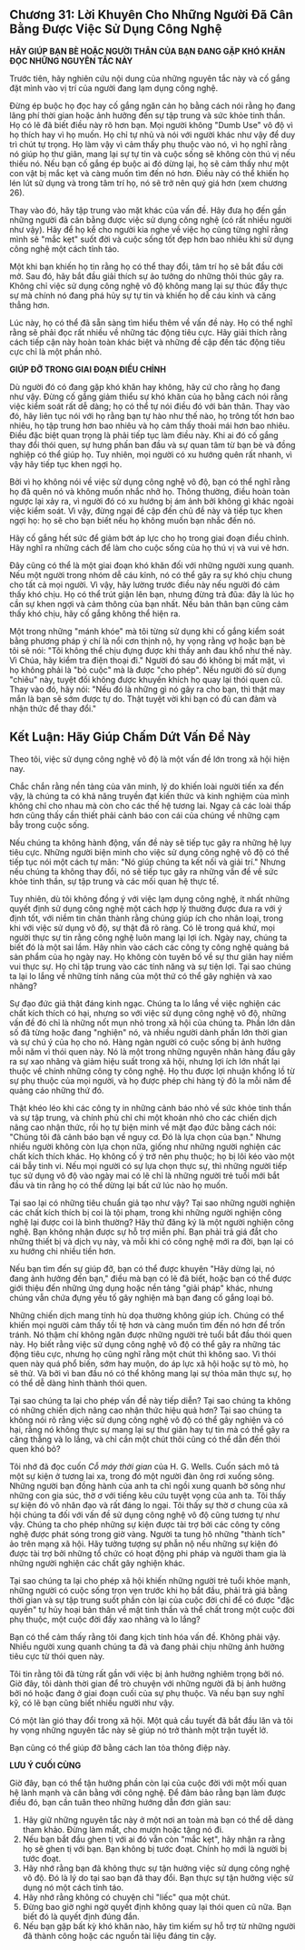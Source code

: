 ## Chương 31: Lời Khuyên Cho Những Người Đã Cân Bằng Được Việc Sử Dụng Công Nghệ

**HÃY GIÚP BẠN BÈ HOẶC NGƯỜI THÂN CỦA BẠN ĐANG GẶP KHÓ KHĂN ĐỌC NHỮNG NGUYÊN TẮC NÀY**

Trước tiên, hãy nghiên cứu nội dung của những nguyên tắc này và cố gắng đặt mình vào vị trí của người đang lạm dụng công nghệ.

Đừng ép buộc họ đọc hay cố gắng ngăn cản họ bằng cách nói rằng họ đang lãng phí thời gian hoặc ảnh hưởng đến sự tập trung và sức khỏe tinh thần. Họ có lẽ đã biết điều này rõ hơn bạn. Mọi người không "Dumb Use" vô độ vì họ thích hay vì họ muốn. Họ chỉ tự nhủ và nói với người khác như vậy để duy trì chút tự trọng. Họ làm vậy vì cảm thấy phụ thuộc vào nó, vì họ nghĩ rằng nó giúp họ thư giãn, mang lại sự tự tin và cuộc sống sẽ không còn thú vị nếu thiếu nó. Nếu bạn cố gắng ép buộc ai đó dừng lại, họ sẽ cảm thấy như một con vật bị mắc kẹt và càng muốn tìm đến nó hơn. Điều này có thể khiến họ lén lút sử dụng và trong tâm trí họ, nó sẽ trở nên quý giá hơn (xem chương 26).

Thay vào đó, hãy tập trung vào mặt khác của vấn đề. Hãy đưa họ đến gần những người đã cân bằng được việc sử dụng công nghệ (có rất nhiều người như vậy). Hãy để họ kể cho người kia nghe về việc họ cũng từng nghĩ rằng mình sẽ "mắc kẹt" suốt đời và cuộc sống tốt đẹp hơn bao nhiêu khi sử dụng công nghệ một cách tỉnh táo.

Một khi bạn khiến họ tin rằng họ có thể thay đổi, tâm trí họ sẽ bắt đầu cởi mở. Sau đó, hãy bắt đầu giải thích sự ảo tưởng do những thôi thúc gây ra. Không chỉ việc sử dụng công nghệ vô độ không mang lại sự thúc đẩy thực sự mà chính nó đang phá hủy sự tự tin và khiến họ dễ cáu kỉnh và căng thẳng hơn.

Lúc này, họ có thể đã sẵn sàng tìm hiểu thêm về vấn đề này. Họ có thể nghĩ rằng sẽ phải đọc rất nhiều về những tác động tiêu cực. Hãy giải thích rằng cách tiếp cận này hoàn toàn khác biệt và những đề cập đến tác động tiêu cực chỉ là một phần nhỏ.

**GIÚP ĐỠ TRONG GIAI ĐOẠN ĐIỀU CHỈNH**

Dù người đó có đang gặp khó khăn hay không, hãy cứ cho rằng họ đang như vậy. Đừng cố gắng giảm thiểu sự khó khăn của họ bằng cách nói rằng việc kiểm soát rất dễ dàng; họ có thể tự nói điều đó với bản thân. Thay vào đó, hãy liên tục nói với họ rằng bạn tự hào như thế nào, họ trông tốt hơn bao nhiêu, họ tập trung hơn bao nhiêu và họ cảm thấy thoải mái hơn bao nhiêu. Điều đặc biệt quan trọng là phải tiếp tục làm điều này. Khi ai đó cố gắng thay đổi thói quen, sự hưng phấn ban đầu và sự quan tâm từ bạn bè và đồng nghiệp có thể giúp họ. Tuy nhiên, mọi người có xu hướng quên rất nhanh, vì vậy hãy tiếp tục khen ngợi họ.

Bởi vì họ không nói về việc sử dụng công nghệ vô độ, bạn có thể nghĩ rằng họ đã quên nó và không muốn nhắc nhở họ. Thông thường, điều hoàn toàn ngược lại xảy ra, vì người đó có xu hướng bị ám ảnh bởi không gì khác ngoài việc kiểm soát. Vì vậy, đừng ngại đề cập đến chủ đề này và tiếp tục khen ngợi họ: họ sẽ cho bạn biết nếu họ không muốn bạn nhắc đến nó.

Hãy cố gắng hết sức để giảm bớt áp lực cho họ trong giai đoạn điều chỉnh. Hãy nghĩ ra những cách để làm cho cuộc sống của họ thú vị và vui vẻ hơn.

Đây cũng có thể là một giai đoạn khó khăn đối với những người xung quanh. Nếu một người trong nhóm dễ cáu kỉnh, nó có thể gây ra sự khó chịu chung cho tất cả mọi người. Vì vậy, hãy lường trước điều này nếu người đó cảm thấy khó chịu. Họ có thể trút giận lên bạn, nhưng đừng trả đũa: đây là lúc họ cần sự khen ngợi và cảm thông của bạn nhất. Nếu bản thân bạn cũng cảm thấy khó chịu, hãy cố gắng không thể hiện ra.

Một trong những "mánh khóe" mà tôi từng sử dụng khi cố gắng kiểm soát bằng phương pháp ý chí là nổi cơn thịnh nộ, hy vọng rằng vợ hoặc bạn bè tôi sẽ nói: "Tôi không thể chịu đựng được khi thấy anh đau khổ như thế này. Vì Chúa, hãy kiểm tra điện thoại đi." Người đó sau đó không bị mất mặt, vì họ không phải là "bỏ cuộc" mà là được "cho phép". Nếu người đó sử dụng "chiêu" này, tuyệt đối không được khuyến khích họ quay lại thói quen cũ. Thay vào đó, hãy nói: "Nếu đó là những gì nó gây ra cho bạn, thì thật may mắn là bạn sẽ sớm được tự do. Thật tuyệt vời khi bạn có đủ can đảm và nhận thức để thay đổi."

## Kết Luận: Hãy Giúp Chấm Dứt Vấn Đề Này

Theo tôi, việc sử dụng công nghệ vô độ là một vấn đề lớn trong xã hội hiện nay.

Chắc chắn rằng nền tảng của văn minh, lý do khiến loài người tiến xa đến vậy, là chúng ta có khả năng truyền đạt kiến thức và kinh nghiệm của mình không chỉ cho nhau mà còn cho các thế hệ tương lai. Ngay cả các loài thấp hơn cũng thấy cần thiết phải cảnh báo con cái của chúng về những cạm bẫy trong cuộc sống.

Nếu chúng ta không hành động, vấn đề này sẽ tiếp tục gây ra những hệ lụy tiêu cực. Những người biện minh cho việc sử dụng công nghệ vô độ có thể tiếp tục nói một cách tự mãn: "Nó giúp chúng ta kết nối và giải trí." Nhưng nếu chúng ta không thay đổi, nó sẽ tiếp tục gây ra những vấn đề về sức khỏe tinh thần, sự tập trung và các mối quan hệ thực tế.

Tuy nhiên, dù tôi không đồng ý với việc lạm dụng công nghệ, ít nhất những quyết định sử dụng công nghệ một cách hợp lý thường được đưa ra với ý định tốt, với niềm tin chân thành rằng chúng giúp ích cho nhân loại, trong khi với việc sử dụng vô độ, sự thật đã rõ ràng. Có lẽ trong quá khứ, mọi người thực sự tin rằng công nghệ luôn mang lại lợi ích. Ngày nay, chúng ta biết đó là một sai lầm. Hãy nhìn vào cách các công ty công nghệ quảng bá sản phẩm của họ ngày nay. Họ không còn tuyên bố về sự thư giãn hay niềm vui thực sự. Họ chỉ tập trung vào các tính năng và sự tiện lợi. Tại sao chúng ta lại lo lắng về những tính năng của một thứ có thể gây nghiện và xao nhãng?

Sự đạo đức giả thật đáng kinh ngạc. Chúng ta lo lắng về việc nghiện các chất kích thích có hại, nhưng so với việc sử dụng công nghệ vô độ, những vấn đề đó chỉ là những nốt mụn nhỏ trong xã hội của chúng ta. Phần lớn dân số đã từng hoặc đang "nghiện" nó, và nhiều người dành phần lớn thời gian và sự chú ý của họ cho nó. Hàng ngàn người có cuộc sống bị ảnh hưởng mỗi năm vì thói quen này. Nó là một trong những nguyên nhân hàng đầu gây ra sự xao nhãng và giảm hiệu suất trong xã hội, nhưng lợi ích lớn nhất lại thuộc về chính những công ty công nghệ. Họ thu được lợi nhuận khổng lồ từ sự phụ thuộc của mọi người, và họ được phép chi hàng tỷ đô la mỗi năm để quảng cáo những thứ đó.

Thật khéo léo khi các công ty in những cảnh báo nhỏ về sức khỏe tinh thần và sự tập trung, và chính phủ chỉ chi một khoản nhỏ cho các chiến dịch nâng cao nhận thức, rồi họ tự biện minh về mặt đạo đức bằng cách nói: "Chúng tôi đã cảnh báo bạn về nguy cơ. Đó là lựa chọn của bạn." Nhưng nhiều người không còn lựa chọn nữa, giống như những người nghiện các chất kích thích khác. Họ không cố ý trở nên phụ thuộc; họ bị lôi kéo vào một cái bẫy tinh vi. Nếu mọi người có sự lựa chọn thực sự, thì những người tiếp tục sử dụng vô độ vào ngày mai có lẽ chỉ là những người trẻ tuổi mới bắt đầu và tin rằng họ có thể dừng lại bất cứ lúc nào họ muốn.

Tại sao lại có những tiêu chuẩn giả tạo như vậy? Tại sao những người nghiện các chất kích thích bị coi là tội phạm, trong khi những người nghiện công nghệ lại được coi là bình thường? Hãy thử đăng ký là một người nghiện công nghệ. Bạn không nhận được sự hỗ trợ miễn phí. Bạn phải trả giá đắt cho những thiết bị và dịch vụ này, và mỗi khi có công nghệ mới ra đời, bạn lại có xu hướng chi nhiều tiền hơn.

Nếu bạn tìm đến sự giúp đỡ, bạn có thể được khuyên "Hãy dừng lại, nó đang ảnh hưởng đến bạn," điều mà bạn có lẽ đã biết, hoặc bạn có thể được giới thiệu đến những ứng dụng hoặc nền tảng "giải pháp" khác, nhưng chúng vẫn chứa đựng yếu tố gây nghiện mà bạn đang cố gắng loại bỏ.

Những chiến dịch mang tính hù dọa thường không giúp ích. Chúng có thể khiến mọi người cảm thấy tồi tệ hơn và càng muốn tìm đến nó hơn để trốn tránh. Nó thậm chí không ngăn được những người trẻ tuổi bắt đầu thói quen này. Họ biết rằng việc sử dụng công nghệ vô độ có thể gây ra những tác động tiêu cực, nhưng họ cũng nghĩ rằng một chút thì không sao. Vì thói quen này quá phổ biến, sớm hay muộn, do áp lực xã hội hoặc sự tò mò, họ sẽ thử. Và bởi vì ban đầu nó có thể không mang lại sự thỏa mãn thực sự, họ có thể dễ dàng hình thành thói quen.

Tại sao chúng ta lại cho phép vấn đề này tiếp diễn? Tại sao chúng ta không có những chiến dịch nâng cao nhận thức hiệu quả hơn? Tại sao chúng ta không nói rõ rằng việc sử dụng công nghệ vô độ có thể gây nghiện và có hại, rằng nó không thực sự mang lại sự thư giãn hay tự tin mà có thể gây ra căng thẳng và lo lắng, và chỉ cần một chút thôi cũng có thể dẫn đến thói quen khó bỏ?

Tôi nhớ đã đọc cuốn *Cỗ máy thời gian* của H. G. Wells. Cuốn sách mô tả một sự kiện ở tương lai xa, trong đó một người đàn ông rơi xuống sông. Những người bạn đồng hành của anh ta chỉ ngồi xung quanh bờ sông như những con gia súc, thờ ơ với tiếng kêu cứu tuyệt vọng của anh ta. Tôi thấy sự kiện đó vô nhân đạo và rất đáng lo ngại. Tôi thấy sự thờ ơ chung của xã hội chúng ta đối với vấn đề sử dụng công nghệ vô độ cũng tương tự như vậy. Chúng ta cho phép những sự kiện được tài trợ bởi các công ty công nghệ được phát sóng trong giờ vàng. Người ta tung hô những "thành tích" ảo trên mạng xã hội. Hãy tưởng tượng sự phẫn nộ nếu những sự kiện đó được tài trợ bởi những tổ chức có hoạt động phi pháp và người tham gia là những người nghiện các chất gây nghiện khác.

Tại sao chúng ta lại cho phép xã hội khiến những người trẻ tuổi khỏe mạnh, những người có cuộc sống trọn vẹn trước khi họ bắt đầu, phải trả giá bằng thời gian và sự tập trung suốt phần còn lại của cuộc đời chỉ để có được "đặc quyền" tự hủy hoại bản thân về mặt tinh thần và thể chất trong một cuộc đời phụ thuộc, một cuộc đời đầy xao nhãng và lo lắng?

Bạn có thể cảm thấy rằng tôi đang kịch tính hóa vấn đề. Không phải vậy. Nhiều người xung quanh chúng ta đã và đang phải chịu những ảnh hưởng tiêu cực từ thói quen này.

Tôi tin rằng tôi đã từng rất gần với việc bị ảnh hưởng nghiêm trọng bởi nó. Giờ đây, tôi dành thời gian để trò chuyện với những người đã bị ảnh hưởng bởi nó hoặc đang ở giai đoạn cuối của sự phụ thuộc. Và nếu bạn suy nghĩ kỹ, có lẽ bạn cũng biết nhiều người như vậy.

Có một làn gió thay đổi trong xã hội. Một quả cầu tuyết đã bắt đầu lăn và tôi hy vọng những nguyên tắc này sẽ giúp nó trở thành một trận tuyết lở.

Bạn cũng có thể giúp đỡ bằng cách lan tỏa thông điệp này.

**LƯU Ý CUỐI CÙNG**

Giờ đây, bạn có thể tận hưởng phần còn lại của cuộc đời với một mối quan hệ lành mạnh và cân bằng với công nghệ. Để đảm bảo rằng bạn làm được điều đó, bạn cần tuân theo những hướng dẫn đơn giản sau:

1.  Hãy giữ những nguyên tắc này ở một nơi an toàn mà bạn có thể dễ dàng tham khảo. Đừng làm mất, cho mượn hoặc tặng nó đi.
2.  Nếu bạn bắt đầu ghen tị với ai đó vẫn còn "mắc kẹt", hãy nhận ra rằng họ sẽ ghen tị với bạn. Bạn không bị tước đoạt. Chính họ mới là người bị tước đoạt.
3.  Hãy nhớ rằng bạn đã không thực sự tận hưởng việc sử dụng công nghệ vô độ. Đó là lý do tại sao bạn đã thay đổi. Bạn thực sự tận hưởng việc sử dụng nó một cách tỉnh táo.
4.  Hãy nhớ rằng không có chuyện chỉ "liếc" qua một chút.
5.  Đừng bao giờ nghi ngờ quyết định không quay lại thói quen cũ nữa. Bạn biết đó là quyết định đúng đắn.
6.  Nếu bạn gặp bất kỳ khó khăn nào, hãy tìm kiếm sự hỗ trợ từ những người đã thành công hoặc các nguồn tài liệu đáng tin cậy.